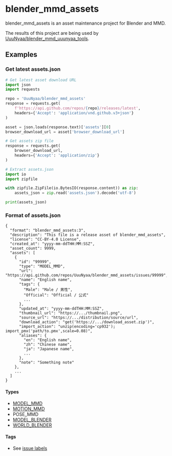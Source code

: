 # blender_mmd_assets
blender_mmd_assets is an asset maintenance project for Blender and MMD.

The results of this project are being used by [UuuNyaa/blender_mmd_uuunyaa_tools](https://github.com/UuuNyaa/blender_mmd_uuunyaa_tools).

## Examples

### Get latest assets.json
```python
# Get latest asset download URL
import json
import requests

repo = 'UuuNyaa/blender_mmd_assets'
response = requests.get(
    f'https://api.github.com/repos/{repo}/releases/latest',
    headers={'Accept': 'application/vnd.github.v3+json'}
)

asset = json.loads(response.text)['assets'][0]
browser_download_url = asset['browser_download_url']

# Get assets zip file
response = requests.get(
    browser_download_url,
    headers={'Accept': 'application/zip'}
)

# Extract assets.json
import io
import zipfile

with zipfile.ZipFile(io.BytesIO(response.content)) as zip:
    assets_json = zip.read('assets.json').decode('utf-8')

print(assets_json)
```

### Format of assets.json
```
{
  "format": "blender_mmd_assets:3",
  "description": "This file is a release asset of blender_mmd_assets",
  "license": "CC-BY-4.0 License",
  "created_at": "yyyy-mm-ddTHH:MM:SSZ",
  "asset_count": 9999,
  "assets": [
    {
      "id": "99999",
      "type": "MODEL_MMD",
      "url": "https://api.github.com/repos/UuuNyaa/blender_mmd_assets/issues/99999",
      "name": "English name",
      "tags": {
        "Male": "Male / 男性",
        "Official": "Official / 公式"
        ...
      },
      "updated_at": "yyyy-mm-ddTHH:MM:SSZ",
      "thumbnail_url": "https://.../thumbnail.png",
      "source_url": "https://.../distribution/source/url",
      "download_action": "get('https://.../download_asset.zip')",
      "import_action": "unzip(encoding='cp932'); import_pmx('path/to.pmx',scale=0.08)",
      "aliases": {
        "en": "English name",
        "zh": "Chinese name",
        "ja": "Japanese name",
        ...
      },
      "note": "Something note"
    },
    ...
  ]
}
```

#### Types
- [MODEL_MMD](https://github.com/UuuNyaa/blender_mmd_assets/labels/type%3DMODEL_MMD)
- [MOTION_MMD](https://github.com/UuuNyaa/blender_mmd_assets/labels/type%3DMOTION_MMD)
- POSE_MMD
- [MODEL_BLENDER](https://github.com/UuuNyaa/blender_mmd_assets/labels/type%3DMODEL_BLENDER)
- [WORLD_BLENDER](https://github.com/UuuNyaa/blender_mmd_assets/labels/type%3DWORLD_BLENDER)

#### Tags
- See [issue labels](https://github.com/UuuNyaa/blender_mmd_assets/labels)
